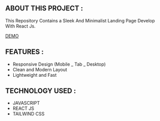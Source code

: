 ## ABOUT THIS PROJECT :

This Repository Contains a Sleek And Minimalist Landing Page Develop With React Js.

[DEMO](https://figma-to-react-ebtan.netlify.app/)

## FEATURES :

- Responsive Design (Mobile _ Tab _ Desktop)
- Clean and Modern Layout
- Lightweight and Fast

## TECHNOLOGY USED :

- JAVASCRIPT
- REACT JS
- TAILWIND CSS
